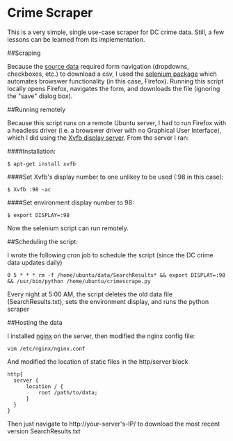 Crime Scraper
==========

This is a very simple, single use-case scraper for DC crime data. Still, a few lessons can be learned from its implementation.

##Scraping

Because the [source data](http://crimemap.dc.gov/CrimeMapSearch.aspx) required form navigation (dropdowns, checkboxes, etc.) to download a csv, I used the [selenium package](http://docs.seleniumhq.org/) which automates browswer functionality (in this case, Firefox). Running this script locally opens Firefox, navigates the form, and downloads the file (ignoring the "save" dialog box).

##Running remotely

Because this script runs on a remote Ubuntu server, I had to run Firefox with a headless driver (i.e. a browswer driver with no Graphical User Interface), which I did using the [Xvfb display server](http://www.x.org/archive/X11R7.7/doc/man/man1/Xvfb.1.xhtml). From the server I ran:

####Installation:
```
$ apt-get install xvfb
```

####Set Xvfb's display number to one unlikey to be used (:98 in this case):
```
$ Xvfb :98 -ac
``` 

####Set environment display number to 98:
```
$ export DISPLAY=:98
``` 

Now the selenium script can run remotely.

##Scheduling the script:

I wrote the following cron job to schedule the script (since the DC crime data updates daily)

```
0 5 * * * rm -f /home/ubuntu/data/SearchResults* && export DISPLAY=:98 && /usr/bin/python /home/ubuntu/crimescrape.py
```

Every night at 5:00 AM, the script deletes the old data file (SearchResults.txt), sets the environment display, and runs the python scraper

##Hosting the data

I installed [nginx](http://wiki.nginx.org/Main) on the server, then modified the nginx config file:
```
vim /etc/nginx/nginx.conf
```

And modified the location of static files in the http/server block

```
http{
  server {
      location / {
          root /path/to/data;
      }
  }
}
```
Then just navigate to http://your-server's-IP/ to download the most recent version SearchResults.txt